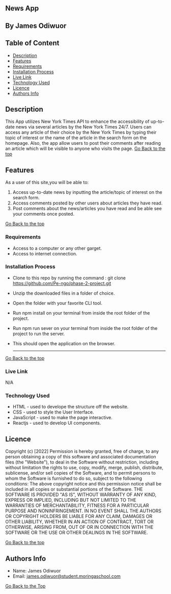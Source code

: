 ## News App

## By James Odiwuor

## Table of Content

- [Description](#description)
- [Features](#features)
- [Requirements](#requirements)
- [Installation Process](#installation-Process)
- [Live Link](#Live-Link)
- [Technology Used](#technology-Used)
- [Licence](#licence)
- [Authors Info](#Authors-Info)

## Description

This App utilizes New York Times API to enhance the accessibility of up-to-date news via several articles by the New York Times 24/7. Users can access any article of their choice by the New York Times by typing their topic of interest or the name of the article in the search form on the homepage. Also, the app allow users to post their comments after reading an article which will be visible to anyone who visits the page.
[Go Back to the top](#Moringa-School)

## Features

As a user of this site,you will be able to:

1. Access up-to-date news by inputting the article/topic of interest on the search form.
2. Access comments posted by other users about articles they have read.
3. Post comments about the news/articles you have read and be able see your comments once posted.

[Go Back to the top](#Moringa-School)

### Requirements

- Access to a computer or any other garget.
- Access to internet connection.

### Installation Process

- Clone to this repo by running the command : git clone https://github.com/Pe-ngo/phase-2-project.git
- Unzip the downloaded files in a folder of choice.
- Open the folder with your favorite CLI tool.
- Run npm install on your terminal from inside the root folder of the project.
- Run npm run sever on your terminal from inside the root folder of the project to run the server.
- This should open the application on the browser.

  ***

[Go Back to the top](#Moringa-School)

### Live Link

N/A

### Technology Used

- HTML - used to develope the structure off the website.
- CSS - used to style the User Interface.
- JavaScript - used to make the page interactive.
- Reactjs - used to develop UI components. 

## Licence

Copyright (c) [2022]
Permission is hereby granted, free of charge, to any person obtaining a copy
of this software and associated documentation files (the "Website"), to deal
in the Software without restriction, including without limitation the rights
to use, copy, modify, merge, publish, distribute, sublicense, and/or sell
copies of the Software, and to permit persons to whom the Software is
furnished to do so, subject to the following conditions:
The above copyright notice and this permission notice shall be included in all
copies or substantial portions of the Software.
THE SOFTWARE IS PROVIDED "AS IS", WITHOUT WARRANTY OF ANY KIND, EXPRESS OR
IMPLIED, INCLUDING BUT NOT LIMITED TO THE WARRANTIES OF MERCHANTABILITY,
FITNESS FOR A PARTICULAR PURPOSE AND NONINFRINGEMENT. IN NO EVENT SHALL THE
AUTHORS OR COPYRIGHT HOLDERS BE LIABLE FOR ANY CLAIM, DAMAGES OR OTHER
LIABILITY, WHETHER IN AN ACTION OF CONTRACT, TORT OR OTHERWISE, ARISING FROM,
OUT OF OR IN CONNECTION WITH THE SOFTWARE OR THE USE OR OTHER DEALINGS IN THE
SOFTWARE.

[Go Back to the top](#moringa-school)

## Authors Info

- Name:
  James Odiwuor
- Email:
  james.odiwuor@student.moringaschool.com

[Go Back to the Top](#moringa-school)